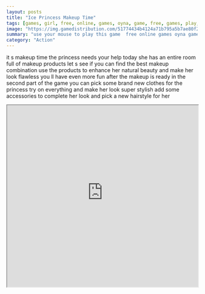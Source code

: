 ```yaml
---
layout: posts
title: "Ice Princess Makeup Time"
tags: [games, girl, free, online, games, oyna, game, free, games, play, play, games]
image: "https://img.gamedistribution.com/51774434b4124a71b795a5b7ae80f202.jpg"
summary: "use your mouse to play this game  free online games oyna game free games play play games"
category: "Action"
---
```


it s makeup time the princess needs your help today she has an entire room full of makeup products let s see if you can find the best makeup combination use the products to enhance her natural beauty and make her look flawless you ll have even more fun after the makeup is ready in the second part of the game you can pick some brand new clothes for the princess try on everything and make her look super stylish add some accessories to complete her look and pick a new hairstyle for her

<iframe width="100%" height="480px;" src="https://html5.gamedistribution.com/51774434b4124a71b795a5b7ae80f202/"></iframe>